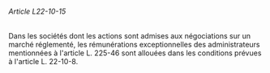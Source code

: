 ###### Article L22-10-15

Dans les sociétés dont les actions sont admises aux négociations sur un marché réglementé, les rémunérations exceptionnelles des administrateurs mentionnées à l'article L. 225-46 sont allouées dans les conditions prévues à l'article L. 22-10-8.

